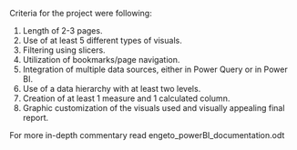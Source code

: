 Criteria for the project were following: 

1.	Length of 2-3 pages.
2.	Use of at least 5 different types of visuals.
3.	Filtering using slicers.
4.	Utilization of bookmarks/page navigation.
5.	Integration of multiple data sources, either in Power Query or in Power BI.
6.	Use of a data hierarchy with at least two levels.
7.	Creation of at least 1 measure and 1 calculated column.
8.	Graphic customization of the visuals used and visually appealing final report.

For more in-depth commentary read engeto_powerBI_documentation.odt
